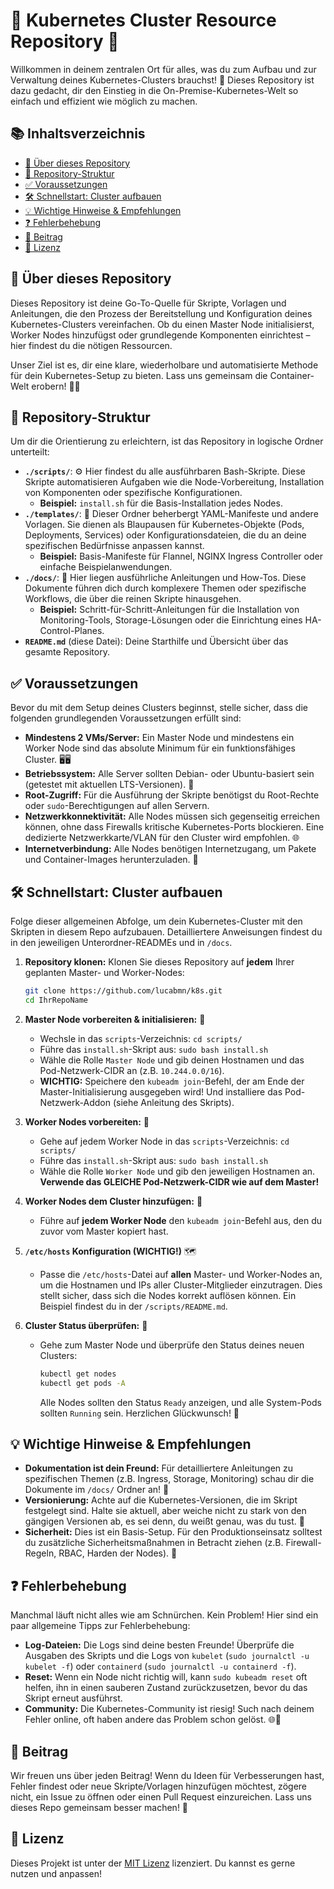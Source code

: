 # 🚀 Kubernetes Cluster Resource Repository 🚀

Willkommen in deinem zentralen Ort für alles, was du zum Aufbau und zur Verwaltung deines Kubernetes-Clusters brauchst! 🎉 Dieses Repository ist dazu gedacht, dir den Einstieg in die On-Premise-Kubernetes-Welt so einfach und effizient wie möglich zu machen.

## 📚 Inhaltsverzeichnis

*   [🌟 Über dieses Repository](#-über-dieses-repository)
*   [📂 Repository-Struktur](#-repository-struktur)
*   [✅ Voraussetzungen](#-voraussetzungen)
*   [🛠️ Schnellstart: Cluster aufbauen](#-schnellstart-cluster-aufbauen)
*   [💡 Wichtige Hinweise & Empfehlungen](#-wichtige-hinweise--empfehlungen)
*   [❓ Fehlerbehebung](#-fehlerbehebung)
*   [🤝 Beitrag](#-beitrag)
*   [📜 Lizenz](#-lizenz)

## 🌟 Über dieses Repository

Dieses Repository ist deine Go-To-Quelle für Skripte, Vorlagen und Anleitungen, die den Prozess der Bereitstellung und Konfiguration deines Kubernetes-Clusters vereinfachen. Ob du einen Master Node initialisierst, Worker Nodes hinzufügst oder grundlegende Komponenten einrichtest – hier findest du die nötigen Ressourcen.

Unser Ziel ist es, dir eine klare, wiederholbare und automatisierte Methode für dein Kubernetes-Setup zu bieten. Lass uns gemeinsam die Container-Welt erobern! 🐳✨

## 📂 Repository-Struktur

Um dir die Orientierung zu erleichtern, ist das Repository in logische Ordner unterteilt:

*   **`./scripts/`**: ⚙️ Hier findest du alle ausführbaren Bash-Skripte. Diese Skripte automatisieren Aufgaben wie die Node-Vorbereitung, Installation von Komponenten oder spezifische Konfigurationen.
    *   **Beispiel:** `install.sh` für die Basis-Installation jedes Nodes.
*   **`./templates/`**: 📝 Dieser Ordner beherbergt YAML-Manifeste und andere Vorlagen. Sie dienen als Blaupausen für Kubernetes-Objekte (Pods, Deployments, Services) oder Konfigurationsdateien, die du an deine spezifischen Bedürfnisse anpassen kannst.
    *   **Beispiel:** Basis-Manifeste für Flannel, NGINX Ingress Controller oder einfache Beispielanwendungen.
*   **`./docs/`**: 📖 Hier liegen ausführliche Anleitungen und How-Tos. Diese Dokumente führen dich durch komplexere Themen oder spezifische Workflows, die über die reinen Skripte hinausgehen.
    *   **Beispiel:** Schritt-für-Schritt-Anleitungen für die Installation von Monitoring-Tools, Storage-Lösungen oder die Einrichtung eines HA-Control-Planes.
*   **`README.md`** (diese Datei): Deine Starthilfe und Übersicht über das gesamte Repository.

## ✅ Voraussetzungen

Bevor du mit dem Setup deines Clusters beginnst, stelle sicher, dass die folgenden grundlegenden Voraussetzungen erfüllt sind:

*   **Mindestens 2 VMs/Server:** Ein Master Node und mindestens ein Worker Node sind das absolute Minimum für ein funktionsfähiges Cluster. 🖥️🖥️
*   **Betriebssystem:** Alle Server sollten Debian- oder Ubuntu-basiert sein (getestet mit aktuellen LTS-Versionen). 🐧
*   **Root-Zugriff:** Für die Ausführung der Skripte benötigst du Root-Rechte oder `sudo`-Berechtigungen auf allen Servern.
*   **Netzwerkkonnektivität:** Alle Nodes müssen sich gegenseitig erreichen können, ohne dass Firewalls kritische Kubernetes-Ports blockieren. Eine dedizierte Netzwerkkarte/VLAN für den Cluster wird empfohlen. 🌐
*   **Internetverbindung:** Alle Nodes benötigen Internetzugang, um Pakete und Container-Images herunterzuladen. 🚀

## 🛠️ Schnellstart: Cluster aufbauen

Folge dieser allgemeinen Abfolge, um dein Kubernetes-Cluster mit den Skripten in diesem Repo aufzubauen. Detailliertere Anweisungen findest du in den jeweiligen Unterordner-READMEs und in `/docs`.

1.  **Repository klonen:**
    Klonen Sie dieses Repository auf **jedem** Ihrer geplanten Master- und Worker-Nodes:
    ```bash
    git clone https://github.com/lucabmn/k8s.git
    cd IhrRepoName
    ```
    
2.  **Master Node vorbereiten & initialisieren:** 👑
    *   Wechsle in das `scripts`-Verzeichnis: `cd scripts/`
    *   Führe das `install.sh`-Skript aus: `sudo bash install.sh`
    *   Wähle die Rolle `Master Node` und gib deinen Hostnamen und das Pod-Netzwerk-CIDR an (z.B. `10.244.0.0/16`).
    *   **WICHTIG:** Speichere den `kubeadm join`-Befehl, der am Ende der Master-Initialisierung ausgegeben wird! Und installiere das Pod-Netzwerk-Addon (siehe Anleitung des Skripts).

3.  **Worker Nodes vorbereiten:** 👷
    *   Gehe auf jedem Worker Node in das `scripts`-Verzeichnis: `cd scripts/`
    *   Führe das `install.sh`-Skript aus: `sudo bash install.sh`
    *   Wähle die Rolle `Worker Node` und gib den jeweiligen Hostnamen an. **Verwende das GLEICHE Pod-Netzwerk-CIDR wie auf dem Master!**

4.  **Worker Nodes dem Cluster hinzufügen:** 🤝
    *   Führe auf **jedem Worker Node** den `kubeadm join`-Befehl aus, den du zuvor vom Master kopiert hast.

5.  **`/etc/hosts` Konfiguration (WICHTIG!)** 🗺️
    *   Passe die `/etc/hosts`-Datei auf **allen** Master- und Worker-Nodes an, um die Hostnamen und IPs aller Cluster-Mitglieder einzutragen. Dies stellt sicher, dass sich die Nodes korrekt auflösen können. Ein Beispiel findest du in der `/scripts/README.md`.

6.  **Cluster Status überprüfen:** 👀
    *   Gehe zum Master Node und überprüfe den Status deines neuen Clusters:
        ```bash
        kubectl get nodes
        kubectl get pods -A
        ```
        Alle Nodes sollten den Status `Ready` anzeigen, und alle System-Pods sollten `Running` sein. Herzlichen Glückwunsch! 🥳

## 💡 Wichtige Hinweise & Empfehlungen

*   **Dokumentation ist dein Freund:** Für detailliertere Anleitungen zu spezifischen Themen (z.B. Ingress, Storage, Monitoring) schau dir die Dokumente im `/docs/` Ordner an! 📖
*   **Versionierung:** Achte auf die Kubernetes-Versionen, die im Skript festgelegt sind. Halte sie aktuell, aber weiche nicht zu stark von den gängigen Versionen ab, es sei denn, du weißt genau, was du tust. 📏
*   **Sicherheit:** Dies ist ein Basis-Setup. Für den Produktionseinsatz solltest du zusätzliche Sicherheitsmaßnahmen in Betracht ziehen (z.B. Firewall-Regeln, RBAC, Harden der Nodes). 🔐

## ❓ Fehlerbehebung

Manchmal läuft nicht alles wie am Schnürchen. Kein Problem! Hier sind ein paar allgemeine Tipps zur Fehlerbehebung:

*   **Log-Dateien:** Die Logs sind deine besten Freunde! Überprüfe die Ausgaben des Skripts und die Logs von `kubelet` (`sudo journalctl -u kubelet -f`) oder `containerd` (`sudo journalctl -u containerd -f`).
*   **Reset:** Wenn ein Node nicht richtig will, kann `sudo kubeadm reset` oft helfen, ihn in einen sauberen Zustand zurückzusetzen, bevor du das Skript erneut ausführst.
*   **Community:** Die Kubernetes-Community ist riesig! Such nach deinem Fehler online, oft haben andere das Problem schon gelöst. 🌐💬

## 🤝 Beitrag

Wir freuen uns über jeden Beitrag! Wenn du Ideen für Verbesserungen hast, Fehler findest oder neue Skripte/Vorlagen hinzufügen möchtest, zögere nicht, ein Issue zu öffnen oder einen Pull Request einzureichen. Lass uns dieses Repo gemeinsam besser machen! 💪

## 📜 Lizenz

Dieses Projekt ist unter der [MIT Lizenz](LICENSE) lizenziert. Du kannst es gerne nutzen und anpassen!